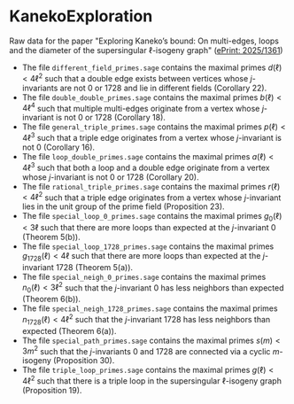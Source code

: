 # KanekoExploration
Raw data for the paper "Exploring Kaneko’s bound: On multi-edges, loops and the diameter of the supersingular ℓ-isogeny graph" ([ePrint: 2025/1361](https://eprint.iacr.org/2025/1361))

- The file `different_field_primes.sage` contains the maximal primes $d(\ell) < 4\ell^2$ such that a double edge exists between vertices whose $j$-invariants are not $0$ or $1728$ and lie in different fields (Corollary 22).
- The file `double_double_primes.sage` contains the maximal primes $b(\ell) < 4\ell^4$ such that multiple multi-edges originate from a vertex whose $j$-invariant is not $0$ or $1728$ (Corollary 18).
- The file `general_triple_primes.sage` contains the maximal primes $p(\ell) < 4\ell^3$ such that a triple edge originates from a vertex whose $j$-invariant is not $0$ (Corollary 16).
- The file `loop_double_primes.sage` contains the maximal primes $a(\ell) < 4\ell^3$ such that both a loop and a double edge originate from a vertex whose $j$-invariant is not $0$ or $1728$ (Corollary 20).
- The file `rational_triple_primes.sage` contains the maximal primes $r(\ell) < 4\ell^2$ such that a triple edge originates from a vertex whose $j$-invariant lies in the unit group of the prime field (Proposition 23).
- The file `special_loop_0_primes.sage` contains the maximal primes $g_0(\ell) < 3\ell$ such that there are more loops than expected at the $j$-invariant $0$ (Theorem 5(b)).
- The file `special_loop_1728_primes.sage` contains the maximal primes $g_{1728}(\ell) < 4\ell$ such that there are more loops than expected at the $j$-invariant $1728$ (Theorem 5(a)).
- The file `special_neigh_0_primes.sage` contains the maximal primes $n_0(\ell) < 3\ell^2$ such that the $j$-invariant $0$ has less neighbors than expected (Theorem 6(b)).
- The file `special_neigh_1728_primes.sage` contains the maximal primes $n_{1728}(\ell) < 4\ell^2$ such that the $j$-invariant $1728$ has less neighbors than expected (Theorem 6(a)).
- The file `special_path_primes.sage` contains the maximal primes $s(m) < 3m^2$ such that the $j$-invariants $0$ and $1728$ are connected via a cyclic $m$-isogeny (Proposition 30).
- The file `triple_loop_primes.sage` contains the maximal primes $g(\ell) < 4\ell^2$ such that there is a triple loop in the supersingular $\ell$-isogeny graph (Proposition 19).
